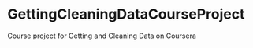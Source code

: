 GettingCleaningDataCourseProject
================================

Course project for Getting and Cleaning Data on Coursera
